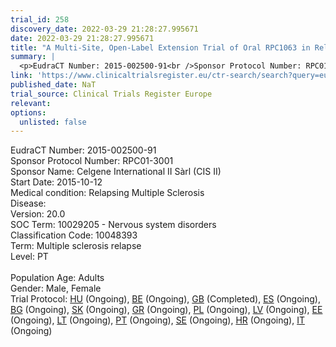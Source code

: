 ```yaml
---
trial_id: 258
discovery_date: 2022-03-29 21:28:27.995671
date: 2022-03-29 21:28:27.995671
title: "A Multi-Site, Open-Label Extension Trial of Oral RPC1063 in Relapsing Multiple Sclerosis"
summary: |
  <p>EudraCT Number: 2015-002500-91<br />Sponsor Protocol Number: RPC01-3001<br />Sponsor Name: Celgene International II Sàrl (CIS II)<br />Start Date: 2015-10-12<br />Medical condition: Relapsing Multiple Sclerosis<br />Disease: <br />Version: 20.0<br />SOC Term: 10029205 - Nervous system disorders<br />Classification Code: 10048393<br />Term: Multiple sclerosis relapse<br />Level: PT<br /><br />Population Age: Adults<br />Gender: Male, Female<br />Trial Protocol: <a href="https://www.clinicaltrialsregister.eu/ctr-search/trial/2015-002500-91/HU">HU</a> (Ongoing), <a href="https://www.clinicaltrialsregister.eu/ctr-search/trial/2015-002500-91/BE">BE</a> (Ongoing), <a href="https://www.clinicaltrialsregister.eu/ctr-search/trial/2015-002500-91/GB">GB</a> (Completed), <a href="https://www.clinicaltrialsregister.eu/ctr-search/trial/2015-002500-91/ES">ES</a> (Ongoing), <a href="https://www.clinicaltrialsregister.eu/ctr-search/trial/2015-002500-91/BG">BG</a> (Ongoing), <a href="https://www.clinicaltrialsregister.eu/ctr-search/trial/2015-002500-91/SK">SK</a> (Ongoing), <a href="https://www.clinicaltrialsregister.eu/ctr-search/trial/2015-002500-91/GR">GR</a> (Ongoing), <a href="https://www.clinicaltrialsregister.eu/ctr-search/trial/2015-002500-91/PL">PL</a> (Ongoing), <a href="https://www.clinicaltrialsregister.eu/ctr-search/trial/2015-002500-91/LV">LV</a> (Ongoing), <a href="https://www.clinicaltrialsregister.eu/ctr-search/trial/2015-002500-91/EE">EE</a> (Ongoing), <a href="https://www.clinicaltrialsregister.eu/ctr-search/trial/2015-002500-91/LT">LT</a> (Ongoing), <a href="https://www.clinicaltrialsregister.eu/ctr-search/trial/2015-002500-91/PT">PT</a> (Ongoing), <a href="https://www.clinicaltrialsregister.eu/ctr-search/trial/2015-002500-91/SE">SE</a> (Ongoing), <a href="https://www.clinicaltrialsregister.eu/ctr-search/trial/2015-002500-91/HR">HR</a> (Ongoing), <a href="https://www.clinicaltrialsregister.eu/ctr-search/trial/2015-002500-91/IT">IT</a> (Ongoing)</p>
link: 'https://www.clinicaltrialsregister.eu/ctr-search/search?query=eudract_number:2015-002500-91'
published_date: NaT
trial_source: Clinical Trials Register Europe
relevant: 
options:
  unlisted: false
---
```

<p>EudraCT Number: 2015-002500-91<br />Sponsor Protocol Number: RPC01-3001<br />Sponsor Name: Celgene International II Sàrl (CIS II)<br />Start Date: 2015-10-12<br />Medical condition: Relapsing Multiple Sclerosis<br />Disease: <br />Version: 20.0<br />SOC Term: 10029205 - Nervous system disorders<br />Classification Code: 10048393<br />Term: Multiple sclerosis relapse<br />Level: PT<br /><br />Population Age: Adults<br />Gender: Male, Female<br />Trial Protocol: <a href="https://www.clinicaltrialsregister.eu/ctr-search/trial/2015-002500-91/HU">HU</a> (Ongoing), <a href="https://www.clinicaltrialsregister.eu/ctr-search/trial/2015-002500-91/BE">BE</a> (Ongoing), <a href="https://www.clinicaltrialsregister.eu/ctr-search/trial/2015-002500-91/GB">GB</a> (Completed), <a href="https://www.clinicaltrialsregister.eu/ctr-search/trial/2015-002500-91/ES">ES</a> (Ongoing), <a href="https://www.clinicaltrialsregister.eu/ctr-search/trial/2015-002500-91/BG">BG</a> (Ongoing), <a href="https://www.clinicaltrialsregister.eu/ctr-search/trial/2015-002500-91/SK">SK</a> (Ongoing), <a href="https://www.clinicaltrialsregister.eu/ctr-search/trial/2015-002500-91/GR">GR</a> (Ongoing), <a href="https://www.clinicaltrialsregister.eu/ctr-search/trial/2015-002500-91/PL">PL</a> (Ongoing), <a href="https://www.clinicaltrialsregister.eu/ctr-search/trial/2015-002500-91/LV">LV</a> (Ongoing), <a href="https://www.clinicaltrialsregister.eu/ctr-search/trial/2015-002500-91/EE">EE</a> (Ongoing), <a href="https://www.clinicaltrialsregister.eu/ctr-search/trial/2015-002500-91/LT">LT</a> (Ongoing), <a href="https://www.clinicaltrialsregister.eu/ctr-search/trial/2015-002500-91/PT">PT</a> (Ongoing), <a href="https://www.clinicaltrialsregister.eu/ctr-search/trial/2015-002500-91/SE">SE</a> (Ongoing), <a href="https://www.clinicaltrialsregister.eu/ctr-search/trial/2015-002500-91/HR">HR</a> (Ongoing), <a href="https://www.clinicaltrialsregister.eu/ctr-search/trial/2015-002500-91/IT">IT</a> (Ongoing)</p>